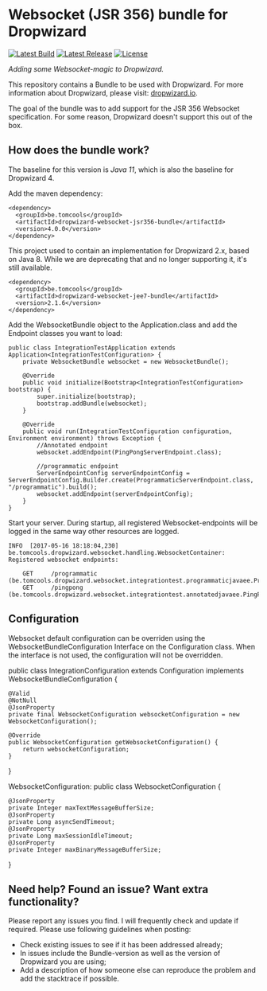 Websocket (JSR 356) bundle for Dropwizard
==========
[![Latest Build](https://github.com/TomCools/dropwizard-websocket-jsr356-bundle/actions/workflows/github-build-maven.yml/badge.svg?branch=main)](https://github.com/TomCools/dropwizard-websocket-jsr356-bundle/actions/workflows/github-build-maven.yml)
[![Latest Release](https://img.shields.io/maven-central/v/be.tomcools/dropwizard-websocket-jsr356-bundle)](http://mvnrepository.com/artifact/be.tomcools/dropwizard-websocket-jsr356-bundle)
[![License](https://img.shields.io/badge/License-Apache%202-blue.svg)](https://github.com/TomCools/dropwizard-websocket-jee7-bundle/blob/master/LICENSE)

*Adding some Websocket-magic to Dropwizard.*

This repository contains a Bundle to be used with Dropwizard.
For more information about Dropwizard, please visit: [dropwizard.io](http://www.dropwizard.io).

The goal of the bundle was to add support for the JSR 356 Websocket specification.
For some reason, Dropwizard doesn't support this out of the box.

How does the bundle work?
---

The baseline for this version is *Java 11*, which is also the baseline for Dropwizard 4.

Add the maven dependency: 

    <dependency>
      <groupId>be.tomcools</groupId>
      <artifactId>dropwizard-websocket-jsr356-bundle</artifactId>
      <version>4.0.0</version>
    </dependency>
    
This project used to contain an implementation for Dropwizard 2.x, based on Java 8.
While we are deprecating that and no longer supporting it, it's still available.

    <dependency>
      <groupId>be.tomcools</groupId>
      <artifactId>dropwizard-websocket-jee7-bundle</artifactId>
      <version>2.1.6</version>
    </dependency>

Add the WebsocketBundle object to the Application.class and add the Endpoint classes you want to load:

    public class IntegrationTestApplication extends Application<IntegrationTestConfiguration> {
        private WebsocketBundle websocket = new WebsocketBundle();
    
        @Override
        public void initialize(Bootstrap<IntegrationTestConfiguration> bootstrap) {
            super.initialize(bootstrap);
            bootstrap.addBundle(websocket);
        }
    
        @Override
        public void run(IntegrationTestConfiguration configuration, Environment environment) throws Exception {
            //Annotated endpoint
            websocket.addEndpoint(PingPongServerEndpoint.class);
    
            //programmatic endpoint
            ServerEndpointConfig serverEndpointConfig = ServerEndpointConfig.Builder.create(ProgrammaticServerEndpoint.class, "/programmatic").build();
            websocket.addEndpoint(serverEndpointConfig);
        }
    }

Start your server. During startup, all registered Websocket-endpoints will be logged in the same way other resources are logged.

    INFO  [2017-05-16 18:18:04,230] be.tomcools.dropwizard.websocket.handling.WebsocketContainer: Registered websocket endpoints: 
    
    	GET		/programmatic (be.tomcools.dropwizard.websocket.integrationtest.programmaticjavaee.ProgrammaticServerEndpoint)
    	GET		/pingpong (be.tomcools.dropwizard.websocket.integrationtest.annotatedjavaee.PingPongServerEndpoint)
    

Configuration
---
Websocket default configuration can be overriden using the WebsocketBundleConfiguration Interface on the Configuration class.
When the interface is not used, the configuration will not be overridden.

public class IntegrationConfiguration extends Configuration implements WebsocketBundleConfiguration {

    @Valid
    @NotNull
    @JsonProperty
    private final WebsocketConfiguration websocketConfiguration = new WebsocketConfiguration();

    @Override
    public WebsocketConfiguration getWebsocketConfiguration() {
        return websocketConfiguration;
    }
}

WebsocketConfiguration:
public class WebsocketConfiguration {

    @JsonProperty
    private Integer maxTextMessageBufferSize;
    @JsonProperty
    private Long asyncSendTimeout;
    @JsonProperty
    private Long maxSessionIdleTimeout;
    @JsonProperty
    private Integer maxBinaryMessageBufferSize;
}


    
Need help? Found an issue? Want extra functionality?
---
Please report any issues you find. I will frequently check and update if required.
Please use following guidelines when posting:

* Check existing issues to see if it has been addressed already;
* In issues include the Bundle-version as well as the version of Dropwizard you are using;
* Add a description of how someone else can reproduce the problem and add the stacktrace if possible.
